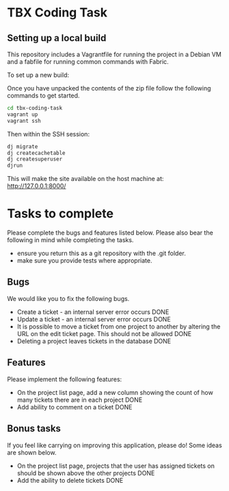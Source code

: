# TBX Coding Task

## Setting up a local build

This repository includes a Vagrantfile for running the project in a Debian VM and
a fabfile for running common commands with Fabric.

To set up a new build:

Once you have unpacked the contents of the zip file follow the following commands to get started.

``` bash
cd tbx-coding-task
vagrant up
vagrant ssh
```

Then within the SSH session:

``` bash
dj migrate
dj createcachetable
dj createsuperuser
djrun
```

This will make the site available on the host machine at: http://127.0.0.1:8000/

# Tasks to complete
Please complete the bugs and features listed below. Please also bear the following in mind while completing the tasks.
- ensure you return this as a git repository with the .git folder.
- make sure you provide tests where appropriate.

## Bugs
We would like you to fix the following bugs.
- Create a ticket - an internal server error occurs DONE
- Update a ticket - an internal server error occurs DONE
- It is possible to move a ticket from one project to another by altering the URL on the edit ticket page. This should not be allowed DONE
- Deleting a project leaves tickets in the database DONE

## Features
Please implement the following features:
- On the project list page, add a new column showing the count of how many tickets there are in each project DONE
- Add ability to comment on a ticket DONE

## Bonus tasks
If you feel like carrying on improving this application, please do! Some ideas are shown below.
- On the project list page, projects that the user has assigned tickets on should be shown above the other projects DONE
- Add the ability to delete tickets DONE
